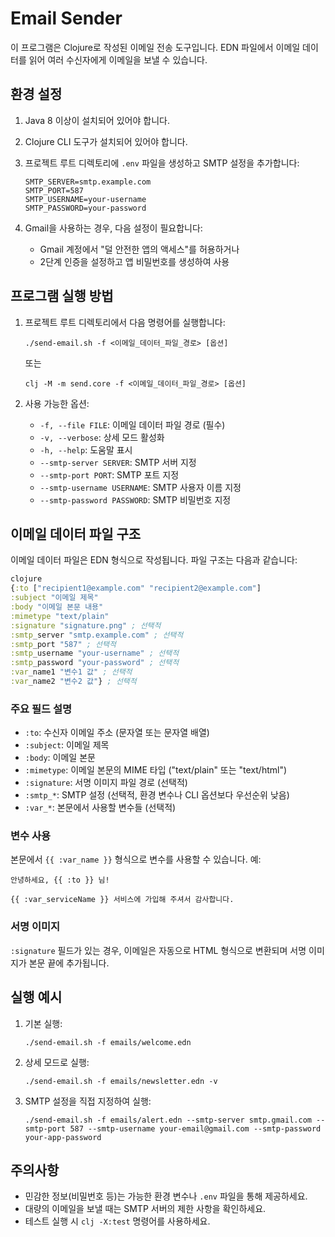 # Email Sender

이 프로그램은 Clojure로 작성된 이메일 전송 도구입니다. EDN 파일에서 이메일 데이터를 읽어 여러 수신자에게 이메일을 보낼 수 있습니다.

## 환경 설정

1. Java 8 이상이 설치되어 있어야 합니다.
2. Clojure CLI 도구가 설치되어 있어야 합니다.
3. 프로젝트 루트 디렉토리에 `.env` 파일을 생성하고 SMTP 설정을 추가합니다:

   ```
   SMTP_SERVER=smtp.example.com
   SMTP_PORT=587
   SMTP_USERNAME=your-username
   SMTP_PASSWORD=your-password
   ```

4. Gmail을 사용하는 경우, 다음 설정이 필요합니다:
   - Gmail 계정에서 "덜 안전한 앱의 액세스"를 허용하거나
   - 2단계 인증을 설정하고 앱 비밀번호를 생성하여 사용

## 프로그램 실행 방법

1. 프로젝트 루트 디렉토리에서 다음 명령어를 실행합니다:

   ```
   ./send-email.sh -f <이메일_데이터_파일_경로> [옵션]
   ```

   또는

   ```
   clj -M -m send.core -f <이메일_데이터_파일_경로> [옵션]
   ```

2. 사용 가능한 옵션:
   - `-f, --file FILE`: 이메일 데이터 파일 경로 (필수)
   - `-v, --verbose`: 상세 모드 활성화
   - `-h, --help`: 도움말 표시
   - `--smtp-server SERVER`: SMTP 서버 지정
   - `--smtp-port PORT`: SMTP 포트 지정
   - `--smtp-username USERNAME`: SMTP 사용자 이름 지정
   - `--smtp-password PASSWORD`: SMTP 비밀번호 지정

## 이메일 데이터 파일 구조

이메일 데이터 파일은 EDN 형식으로 작성됩니다. 파일 구조는 다음과 같습니다:

```clojure
clojure
{:to ["recipient1@example.com" "recipient2@example.com"]
:subject "이메일 제목"
:body "이메일 본문 내용"
:mimetype "text/plain"
:signature "signature.png" ; 선택적
:smtp_server "smtp.example.com" ; 선택적
:smtp_port "587" ; 선택적
:smtp_username "your-username" ; 선택적
:smtp_password "your-password" ; 선택적
:var_name1 "변수1 값" ; 선택적
:var_name2 "변수2 값"} ; 선택적
```
    
### 주요 필드 설명

- `:to`: 수신자 이메일 주소 (문자열 또는 문자열 배열)
- `:subject`: 이메일 제목
- `:body`: 이메일 본문
- `:mimetype`: 이메일 본문의 MIME 타입 ("text/plain" 또는 "text/html")
- `:signature`: 서명 이미지 파일 경로 (선택적)
- `:smtp_*`: SMTP 설정 (선택적, 환경 변수나 CLI 옵션보다 우선순위 낮음)
- `:var_*`: 본문에서 사용할 변수들 (선택적)

### 변수 사용

본문에서 `{{ :var_name }}` 형식으로 변수를 사용할 수 있습니다. 예:

```
안녕하세요, {{ :to }} 님!

{{ :var_serviceName }} 서비스에 가입해 주셔서 감사합니다.
```

### 서명 이미지

`:signature` 필드가 있는 경우, 이메일은 자동으로 HTML 형식으로 변환되며 서명 이미지가 본문 끝에 추가됩니다.

## 실행 예시

1. 기본 실행:
   ```
   ./send-email.sh -f emails/welcome.edn
   ```

2. 상세 모드로 실행:
   ```
   ./send-email.sh -f emails/newsletter.edn -v
   ```

3. SMTP 설정을 직접 지정하여 실행:
   ```
   ./send-email.sh -f emails/alert.edn --smtp-server smtp.gmail.com --smtp-port 587 --smtp-username your-email@gmail.com --smtp-password your-app-password
   ```

## 주의사항

- 민감한 정보(비밀번호 등)는 가능한 환경 변수나 `.env` 파일을 통해 제공하세요.
- 대량의 이메일을 보낼 때는 SMTP 서버의 제한 사항을 확인하세요.
- 테스트 실행 시 `clj -X:test` 명령어를 사용하세요.
